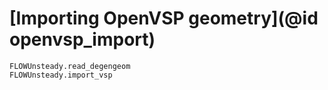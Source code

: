 # [Importing OpenVSP geometry](@id openvsp_import)

```@docs
FLOWUnsteady.read_degengeom
FLOWUnsteady.import_vsp
```
